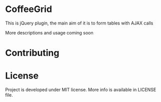 # CoffeeGrid

This is jQuery plugin, the main aim of it is to form tables with AJAX calls

More descriptions and usage coming soon

# Contributing


# License

Project is developed under MIT license.
More info is available in LICENSE file.
